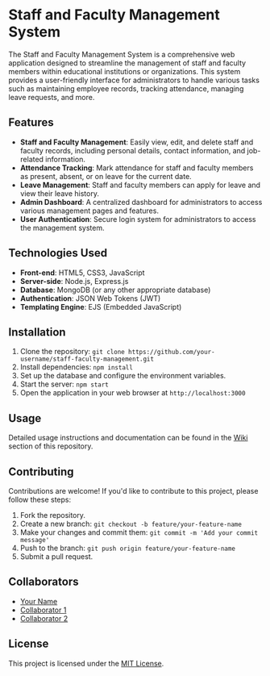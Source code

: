 # Staff and Faculty Management System

The Staff and Faculty Management System is a comprehensive web application designed to streamline the management of staff and faculty members within educational institutions or organizations. This system provides a user-friendly interface for administrators to handle various tasks such as maintaining employee records, tracking attendance, managing leave requests, and more.

## Features

- **Staff and Faculty Management**: Easily view, edit, and delete staff and faculty records, including personal details, contact information, and job-related information.
- **Attendance Tracking**: Mark attendance for staff and faculty members as present, absent, or on leave for the current date.
- **Leave Management**: Staff and faculty members can apply for leave and view their leave history.
- **Admin Dashboard**: A centralized dashboard for administrators to access various management pages and features.
- **User Authentication**: Secure login system for administrators to access the management system.

## Technologies Used

- **Front-end**: HTML5, CSS3, JavaScript
- **Server-side**: Node.js, Express.js
- **Database**: MongoDB (or any other appropriate database)
- **Authentication**: JSON Web Tokens (JWT)
- **Templating Engine**: EJS (Embedded JavaScript)

## Installation

1. Clone the repository: `git clone https://github.com/your-username/staff-faculty-management.git`
2. Install dependencies: `npm install`
3. Set up the database and configure the environment variables.
4. Start the server: `npm start`
5. Open the application in your web browser at `http://localhost:3000`

## Usage

Detailed usage instructions and documentation can be found in the [Wiki](link-to-wiki) section of this repository.

## Contributing

Contributions are welcome! If you'd like to contribute to this project, please follow these steps:

1. Fork the repository.
2. Create a new branch: `git checkout -b feature/your-feature-name`
3. Make your changes and commit them: `git commit -m 'Add your commit message'`
4. Push to the branch: `git push origin feature/your-feature-name`
5. Submit a pull request.

## Collaborators

- [Your Name](https://github.com/your-username)
- [Collaborator 1](https://github.com/collaborator1-username)
- [Collaborator 2](https://github.com/collaborator2-username)

## License

This project is licensed under the [MIT License](LICENSE).